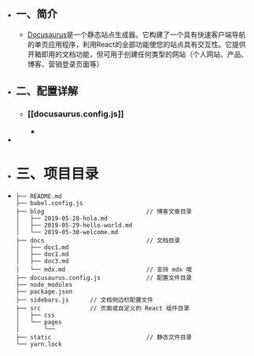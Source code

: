 - ## 一、简介
	- [Docusaurus](https://www.docusaurus.cn/docs/installation)是一个静态站点生成器。它构建了一个具有快速客户端导航的单页应用程序，利用React的全部功能使您的站点具有交互性。它提供开箱即用的文档功能，但可用于创建任何类型的网站（个人网站、产品、博客、营销登录页面等）
- ## 二、配置详解
	- ### [[docusaurus.config.js]]
		-
-
- # 三、项目目录
- ```
  ├── README.md
  ├── babel.config.js
  ├── blog                             // 博客文章目录
  │   ├── 2019-05-28-hola.md
  │   ├── 2019-05-29-hello-world.md
  │   └── 2019-05-30-welcome.md
  ├── docs                             // 文档目录
  │   ├── doc1.md
  │   ├── doc1.md
  │   ├── doc3.md
  │   └── mdx.md                       // 支持 mdx 哦
  ├── docusaurus.config.js             // 配置文件目录
  ├── node_modules
  ├── package.json
  ├── sidebars.js      // 文档侧边栏配置文件
  ├── src              // 页面或自定义的 React 组件目录
  │   ├── css
  │   └── pages
  │       └── 
  ├── static                           // 静态文件目录
  └── yarn.lock
  
  ```
